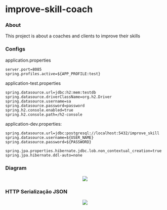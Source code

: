 # improve-skill-coach

### About

This project is about a coaches and clients to improve their skills


### Configs

application.properties

```
server.port=8085
spring.profiles.active=${APP_PROFILE:test}
```

application-test.properties

```
spring.datasource.url=jdbc:h2:mem:testdb
spring.datasource.driverClassName=org.h2.Driver
spring.datasource.username=sa
spring.datasource.password=password
spring.h2.console.enabled=true
spring.h2.console.path=/h2-console
```

application-dev.properties:
```
spring.datasource.url=jdbc:postgresql://localhost:5432/improve_skill
spring.datasource.username=${USER_NAME}
spring.datasource.password=${PASSWORD}

spring.jpa.properties.hibernate.jdbc.lob.non_contextual_creation=true
spring.jpa.hibernate.ddl-auto=none
```

### Diagram

<div align="center">
  <img src="https://thumbs2.imgbox.com/d3/9a/gUOJuR76_t.png" />
</div>

### HTTP Serialização JSON

<div align="center">
  <img src="https://media.discordapp.net/attachments/1201936402322046978/1214717460335562752/image.png?ex=65fa20ca&is=65e7abca&hm=54343701e71a95a4996d2f76b7b828b6e53f9f2bae95fa0d9c68c6765a6b7c19&=&format=webp&quality=lossless&width=1439&height=537"/>
</div>
